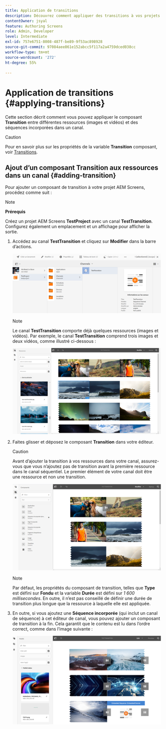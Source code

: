 ```yaml
---
title: Application de transitions
description: Découvrez comment appliquer des transitions à vos projets AEM Screens.
contentOwner: jsyal
feature: Authoring Screens
role: Admin, Developer
level: Intermediate
exl-id: 757e6751-8008-487f-be89-9f53ac898928
source-git-commit: 97084aee861e152abcc5f117a2a4759dced038cc
workflow-type: tm+mt
source-wordcount: '272'
ht-degree: 55%

---
```


# Application de transitions {#applying-transitions}

Cette section décrit comment vous pouvez appliquer le composant **Transition** entre différentes ressources (images et vidéos) et des séquences incorporées dans un canal.

>[!CAUTION]
>
>Pour en savoir plus sur les propriétés de la variable **Transition** composant, voir [Transitions](adding-components-to-a-channel.md#transition).

## Ajout d’un composant Transition aux ressources dans un canal {#adding-transition}

Pour ajouter un composant de transition à votre projet AEM Screens, procédez comme suit :

>[!NOTE]
>
>**Prérequis**
>
>Créez un projet AEM Screens **TestProject** avec un canal **TestTransition**. Configurez également un emplacement et un affichage pour afficher la sortie.

1. Accédez au canal **TestTransition** et cliquez sur **Modifier** dans la barre d’actions.

   ![image1](assets/transitions1.png)

   >[!NOTE]
   >
   >Le canal **TestTransition** comporte déjà quelques ressources (images et vidéos). Par exemple, le canal **TestTransition** comprend trois images et deux vidéos, comme illustré ci-dessous :

   ![image2](assets/transitions2.png)


1. Faites glisser et déposez le composant **Transition** dans votre éditeur.

   >[!CAUTION]
   >
   >Avant d’ajouter la transition à vos ressources dans votre canal, assurez-vous que vous n’ajoutez pas de transition avant la première ressource dans le canal séquentiel. Le premier élément de votre canal doit être une ressource et non une transition.

   ![image3](assets/transitions3.png)

   >[!NOTE]
   >
   >Par défaut, les propriétés du composant de transition, telles que **Type** est défini sur **Fondu** et la variable **Durée** est défini sur *1 600 millisecondes*. En outre, il n’est pas conseillé de définir une durée de transition plus longue que la ressource à laquelle elle est appliquée.

1. En outre, si vous ajoutez une **Séquence incorporée** (qui inclut un canal de séquence) à cet éditeur de canal, vous pouvez ajouter un composant de transition à la fin. Cela garantit que le contenu est lu dans l’ordre correct, comme dans l’image suivante :

   ![image3](assets/transitions5.png)
